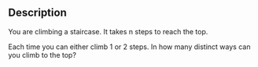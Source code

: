 ## Description 
You are climbing a staircase. It takes n steps to reach the top.

Each time you can either climb 1 or 2 steps. In how many distinct ways can you climb to the top?